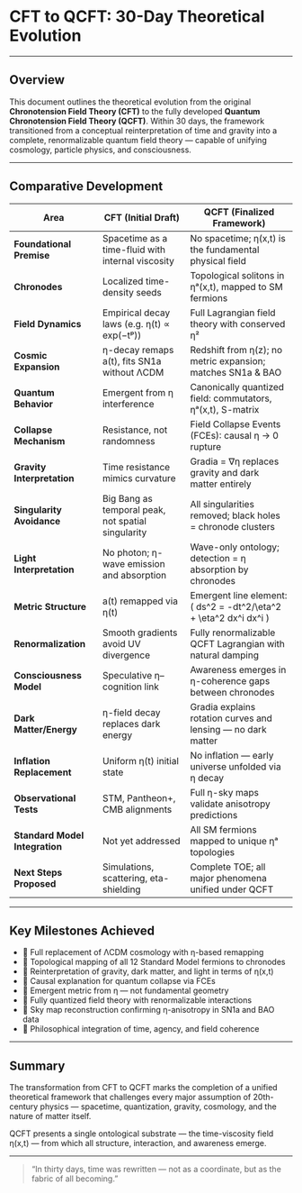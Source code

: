 # CFT to QCFT: 30-Day Theoretical Evolution

---

## Overview

This document outlines the theoretical evolution from the original **Chronotension Field Theory (CFT)** to the fully developed **Quantum Chronotension Field Theory (QCFT)**. Within 30 days, the framework transitioned from a conceptual reinterpretation of time and gravity into a complete, renormalizable quantum field theory — capable of unifying cosmology, particle physics, and consciousness.

---

## Comparative Development

| Area                        | CFT (Initial Draft)                                     | QCFT (Finalized Framework)                                 |
|-----------------------------|----------------------------------------------------------|-------------------------------------------------------------|
| **Foundational Premise**    | Spacetime as a time-fluid with internal viscosity        | No spacetime; η(x,t) is the fundamental physical field       |
| **Chronodes**               | Localized time-density seeds                             | Topological solitons in ηᵃ(x,t), mapped to SM fermions       |
| **Field Dynamics**          | Empirical decay laws (e.g. η(t) ∝ exp(−tᵖ))             | Full Lagrangian field theory with conserved η²               |
| **Cosmic Expansion**        | η-decay remaps a(t), fits SN1a without ΛCDM              | Redshift from η(z); no metric expansion; matches SN1a & BAO  |
| **Quantum Behavior**        | Emergent from η interference                             | Canonically quantized field: commutators, ηᵃ(x,t), S-matrix  |
| **Collapse Mechanism**      | Resistance, not randomness                               | Field Collapse Events (FCEs): causal η → 0 rupture            |
| **Gravity Interpretation**  | Time resistance mimics curvature                         | Gradia = ∇η replaces gravity and dark matter entirely         |
| **Singularity Avoidance**   | Big Bang as temporal peak, not spatial singularity       | All singularities removed; black holes = chronode clusters    |
| **Light Interpretation**    | No photon; η-wave emission and absorption                | Wave-only ontology; detection = η absorption by chronodes     |
| **Metric Structure**        | a(t) remapped via η(t)                                   | Emergent line element: \( ds^2 = -dt^2/\eta^2 + \eta^2 dx^i dx^i \) |
| **Renormalization**         | Smooth gradients avoid UV divergence                     | Fully renormalizable QCFT Lagrangian with natural damping     |
| **Consciousness Model**     | Speculative η–cognition link                             | Awareness emerges in η-coherence gaps between chronodes       |
| **Dark Matter/Energy**      | η-field decay replaces dark energy                       | Gradia explains rotation curves and lensing — no dark matter  |
| **Inflation Replacement**   | Uniform η(t) initial state                               | No inflation — early universe unfolded via η decay            |
| **Observational Tests**     | STM, Pantheon+, CMB alignments                           | Full η-sky maps validate anisotropy predictions               |
| **Standard Model Integration** | Not yet addressed                                   | All SM fermions mapped to unique ηᵃ topologies                |
| **Next Steps Proposed**     | Simulations, scattering, eta-shielding                   | Complete TOE; all major phenomena unified under QCFT          |

---

## Key Milestones Achieved

- 📌 Full replacement of ΛCDM cosmology with η-based remapping
- 📌 Topological mapping of all 12 Standard Model fermions to chronodes
- 📌 Reinterpretation of gravity, dark matter, and light in terms of η(x,t)
- 📌 Causal explanation for quantum collapse via FCEs
- 📌 Emergent metric from η — not fundamental geometry
- 📌 Fully quantized field theory with renormalizable interactions
- 📌 Sky map reconstruction confirming η-anisotropy in SN1a and BAO data
- 📌 Philosophical integration of time, agency, and field coherence

---

## Summary

The transformation from CFT to QCFT marks the completion of a unified theoretical framework that challenges every major assumption of 20th-century physics — spacetime, quantization, gravity, cosmology, and the nature of matter itself.

QCFT presents a single ontological substrate — the time-viscosity field η(x,t) — from which all structure, interaction, and awareness emerge.

---

> “In thirty days, time was rewritten — not as a coordinate, but as the fabric of all becoming.”

